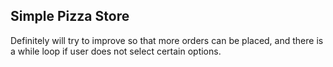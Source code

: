 ## Simple Pizza Store
Definitely will try to improve so that more orders can be placed, and there is a while loop if user does not select certain options.
